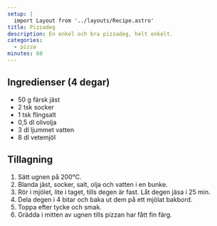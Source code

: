 ```yaml
---
setup: |
  import Layout from '../layouts/Recipe.astro'
title: Pizzadeg
description: En enkel och bra pizzadeg, helt enkelt.
categories:
  - pizza
minutes: 60
---
```


## Ingredienser (4 degar)

- 50 g färsk jäst
- 2 tsk socker
- 1 tsk flingsalt
- 0,5 dl olivolja
- 3 dl ljummet vatten
- 8 dl vetemjöl

## Tillagning

1. Sätt ugnen på 200°C.
1. Blanda jäst, socker, salt, olja och vatten i en bunke.
1. Rör i mjölet, lite i taget, tills degen är fast. Låt degen jäsa i 25 min.
1. Dela degen i 4 bitar och baka ut dem på ett mjölat bakbord.
1. Toppa efter tycke och smak.
1. Grädda i mitten av ugnen tills pizzan har fått fin färg.
